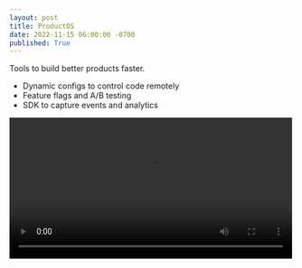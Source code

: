 ```yaml
---
layout: post
title: ProductOS  
date: 2022-11-15 06:00:00 -0700
published: True 
---
```


Tools to build better products faster.

- Dynamic configs to control code remotely
- Feature flags and A/B testing
- SDK to capture events and analytics

<video width="500" controls>
  <source src="/assets/productos_1.mp4" type="video/mp4">
</video>
